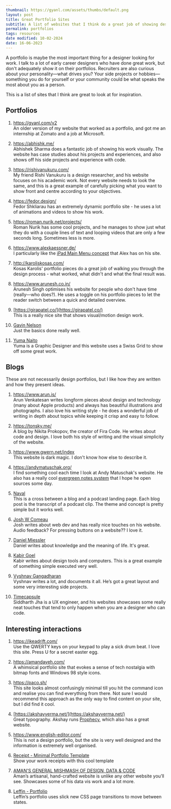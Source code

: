 ```yaml
---
thumbnail: https://gyanl.com/assets/thumbs/default.png
layout: post
title: Great Portfolio Sites
subtitle: A list of websites that I think do a great job of showing design work.
permalink: portfolios
tags: resources
date modified: 10-02-2024
date: 16-06-2023
---
```


A portfolio is maybe the most important thing for a designer looking for work. I talk to a lot of early career designers who have done great work, but don't adequately show it on their portfolios. Recruiters are also curious about your personality—what drives you? Your side projects or hobbies—something you do for yourself or your community could be what speaks the most about you as a person. 

This is a list of sites that I think are great to look at for inspiration.

## Portfolios

1. <https://gyanl.com/v2> <br>An older version of my website that worked as a portfolio, and got me an internship at Zomato and a job at Microsoft.

2. <https://abhishk.me/> <br>Abhishek Sharma does a fantastic job of showing his work visually. The website has case studies about his projects and experiences, and also shows off his side projects and experience with code.

3. <https://rishivanukuru.com/> <br>My friend Rishi Vanukuru is a design researcher, and his website focuses on his academic work. Not every website needs to look the same, and this is a great example of carefully picking what you want to show front and centre according to your objectives.

4. <https://fedor.design/> <br>Fedor Shkliarau has an extremely dynamic portfolio site - he uses a lot of animations and videos to show his work.

5. <https://roman.nurik.net/projects/><br>Roman Nurik has some cool projects, and he manages to show just what they do with a couple lines of text and looping videos that are only a few seconds long. Sometimes less is more.

6. <https://www.alexkaessner.de/><br>I particularly like the [iPad Main Menu concept](https://ipadmenu.study/) that Alex has on his site.

7. <http://karoliskosas.com/><br>Kosas Karolis' portfolio pieces do a great job of walking you through the design process - what worked, what didn't and what the final result was.

8. <https://www.arunesh.co.in/><br>Arunesh Singh optimises his website for people who don't have time (really—who does?). He uses a toggle on his portfolio pieces to let the reader switch between a quick and detailed overview.

9. [https://girapatel.co/](https://girapatel.co/)<br>This is a really nice site that shows visual/motion design work.

10. [Gavin Nelson](https://nelson.co/)<br>Just the basics done really well.  
    
11. [Yuma Naito](https://yumanaito.com/) <br>Yuma is a Graphic Designer and this website uses a Swiss Grid to show off some great work.

## Blogs

These are not necessarily design portfolios, but I like how they are written and how they present ideas.

1. <https://www.arun.is/><br>Arun Venkatesan writes longform pieces about design and technology (many about Apple products) and always has beautiful illustrations and photographs. I also love his writing style - he does a wonderful job of writing in depth about topics while keeping it crisp and easy to follow.

2. <https://tonsky.me/><br>A blog by Nikita Prokopov, the creator of Fira Code. He writes about code and design. I love both his style of writing and the visual simplicity of the website.

3. <https://www.gwern.net/index><br>This website is dark magic. I don't know how else to describe it.

4. <https://andymatuschak.org/><br>I find something cool each time I look at Andy Matuschak's website. He also has a really cool [evergreen notes system](https://notes.andymatuschak.org/z4SDCZQeRo4xFEQ8H4qrSqd68ucpgE6LU155C) that I hope he open sources some day.

5. [Naval](https://nav.al/)<br>This is a cross between a blog and a podcast landing page. Each blog post is the transcript of a podcast clip. The theme and concept is pretty simple but it works well.

6. [Josh W Comeau](https://www.joshwcomeau.com/)<br>Josh writes about web dev and has really nice touches on his website. Audio feedback? For pressing buttons on a website?? I love it.

7. [Daniel Miessler](https://danielmiessler.com/)<br>Daniel writes about knowledge and the meaning of life. It's great.  
   
8. [Kabir Goel](https://kabir.computer/)<br>Kabir writes about design tools and computers. This is a great example of something simple executed very well.  
   
10. [Vyshnav Gangadharan](https://vyshnav.xyz/blog/)<br>Vyshnav writes a lot, and documents it all. He’s got a great layout and some very interesting side projects.

11. [Timecapsule](https://timecapsule.co.in/)<br>Siddharth Jha is a UX engineer, and his websites showcases some really neat touches that tend to only happen when you are a designer who can code. 

## Interesting interactions

1. <https://ikeadrift.com/><br>Use the QWERTY keys on your keypad to play a sick drum beat. I love this site. Press U for a secret easter egg.

2. <https://amandayeh.com/><br>A whimsical portfolio site that evokes a sense of tech nostalgia with bitmap fonts and Windows 98 style icons.

3. <https://paco.sh/><br>This site looks almost confusingly minimal till you hit the command icon and realise you can find everything from there. Not sure I would recommend this approach as the only way to find content on your site, but I did find it cool.

4. [https://akshayverma.net/](https://akshayverma.net/)<br>Great typography. Akshay runs [Prophecy](https://prophecy.one/), which also has a great website.

5. <https://www.english-editor.com/><br>This is not a design portfolio, but the site is very well designed and the information is extremely well organised.

6. [Receipt - Minimal Portfolio Template](https://receipt.framer.website)<br>Show your work receipts with this cool template

7. [AMAN'S GENERAL MISHMASH OF DESIGN, DATA & CODE](https://aman.bh/)<br>Aman’s artisanal, hand-crafted website is unlike any other website you’ll see. Showcases some of his data vis work and a lot more. 

8. [Leffin - Portfolio](https://leff.in/)<br>Leffin’s portfolio uses slick new CSS page transitions to move between states.

